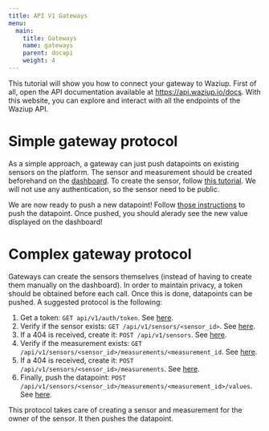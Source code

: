 ```yaml
---
title: API V1 Gateways
menu:
  main:
    title: Gateways
    name: gateways
    parent: docapi
    weight: 4
---
```


This tutorial will show you how to connect your gateway to Waziup.
First of all, open the API documentation available at https://api.waziup.io/docs.
With this website, you can explore and interact with all the endpoints of the Waziup API.

Simple gateway protocol
=======================

As a simple approach, a gateway can just push datapoints on existing sensors on the platform.
The sensor and measurement should be created beforehand on the [dashboard](https://dashboard.waziup.io).
To create the sensor, follow [this tutorial](/tutorials/software/dashboard/).
We will not use any authentication, so the sensor need to be public.

We are now ready to push a new datapoint!
Follow [those instructions](../sensor_management/#push-data-to-your-sensor-node) to push the datapoint.
Once pushed, you should alerady see the new value displayed on the dashboard!

Complex gateway protocol
========================

Gateways can create the sensors themselves (instead of having to create them manually on the dashboard).
In order to maintain privacy, a token should be obtained before each call.
Once this is done, datapoints can be pushed.
A suggested protocol is the following:

1. Get a token: `GET api/v1/auth/token`. See [here](../access_control/#authentication).
2. Verify if the sensor exists: `GET /api/v1/sensors/<sensor_id>`. See [here](../sensor_management/#read-a-particular-sensor).
3. If a 404 is received, create it: `POST /api/v1/sensors`. See [here](../sensor_management/#create-a-sensor-node).
4. Verify if the measurement exists: `GET /api/v1/sensors/<sensor_id>/measurements/<measurement_id`. See [here](../sensor_management/#check-your-measurement).
5. If a 404 is received, create it: `POST /api/v1/sensors/<sensor_id>/measurements`. See [here](../sensor_management/#create-measurements).
6. Finally, push the datapoint: `POST /api/v1/sensors/<sensor_id>/measurements/<measurement_id>/values`. See [here](../sensor_management/#push-data-to-your-sensor-node).

This protocol takes care of creating a sensor and measurement for the owner of the sensor. It then pushes the datapoint. 

